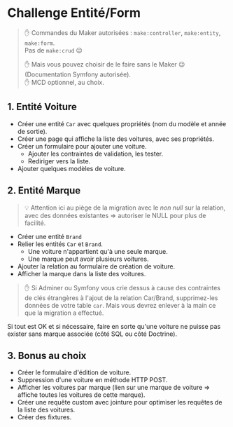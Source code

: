 # Challenge Entité/Form

> :hand: Commandes du Maker autorisées : `make:controller`, `make:entity`, `make:form`.  
> Pas de `make:crud` :wink:
> 
> :hand: Mais vous pouvez choisir de le faire sans le Maker :wink: (Documentation Symfony autorisée).  
> :hand: MCD optionnel, au choix.

## 1. Entité Voiture

- Créer une entité `Car` avec quelques propriétés (nom du modèle et année de sortie).
- Créer une page qui affiche la liste des voitures, avec ses propriétés.
- Créer un formulaire pour ajouter une voiture.
  - Ajouter les contraintes de validation, les tester.
  - Rediriger vers la liste.
- Ajouter quelques modèles de voiture.

## 2. Entité Marque

> :bulb: Attention ici au piège de la migration avec le _non null_ sur la relation, avec des données existantes => autoriser le NULL pour plus de facilité.

- Créer une entité `Brand`
- Relier les entités `Car` et `Brand`.
  - Une voiture n'appartient qu'à une seule marque.
  - Une marque peut avoir plusieurs voitures.
- Ajouter la relation au formulaire de création de voiture.
- Afficher la marque dans la liste des voitures.

> :hand: Si Adminer ou Symfony vous crie dessus à cause des contraintes de clés étrangères à l'ajout de la relation Car/Brand, supprimez-les données de votre table `car`. Mais vous devrez enlever à la main ce que la migration a effectué.

Si tout est OK et si nécessaire, faire en sorte qu'une voiture ne puisse pas exister sans marque associée (côté SQL ou côté Doctrine).

## 3. Bonus au choix

- Créer le formulaire d'édition de voiture.
- Suppression d'une voiture en méthode HTTP POST.
- Afficher les voitures par marque (lien sur une marque de voiture => affiche toutes les voitures de cette marque).
- Créer une requête custom avec jointure pour optimiser les requêtes de la liste des voitures.
- Créer des fixtures.